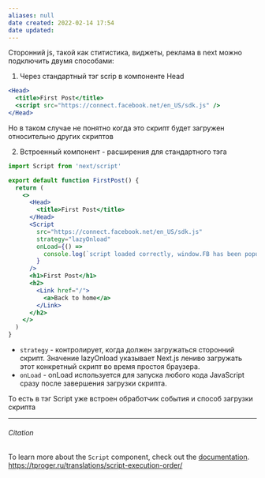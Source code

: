 ```yaml
---
aliases: null
date created: 2022-02-14 17:54
date updated:
---
```


Сторонний js, такой как ститистика, виджеты, реклама в next можно подключить двумя способами:
1. Через стандартный тэг scrip  в компоненте Head
```jsx
<Head>
  <title>First Post</title>
  <script src="https://connect.facebook.net/en_US/sdk.js" />
</Head>
```
Но в таком случае не понятно когда это скрипт будет загружен относительно других скриптов

2. Встроенный компонент - расширения для стандартного тэга

```jsx
import Script from 'next/script'
```


```jsx
export default function FirstPost() {
  return (
    <>
      <Head>
        <title>First Post</title>
      </Head>
      <Script
        src="https://connect.facebook.net/en_US/sdk.js"
        strategy="lazyOnload"
        onLoad={() =>
          console.log(`script loaded correctly, window.FB has been populated`)
        }
      />
      <h1>First Post</h1>
      <h2>
        <Link href="/">
          <a>Back to home</a>
        </Link>
      </h2>
    </>
  )
}
```

- `strategy`  - контролирует, когда должен загружаться сторонний скрипт. Значение lazyOnload указывает Next.js лениво загружать этот конкретный скрипт во время простоя браузера.
- `onLoad` - onLoad используется для запуска любого кода JavaScript сразу после завершения загрузки скрипта.

То есть в тэг Script уже встроен обработчик события и способ загрузки скрипта



---

###### Citation
To learn more about the `Script` component, check out the [documentation](https://nextjs.org/docs/basic-features/script).
https://tproger.ru/translations/script-execution-order/